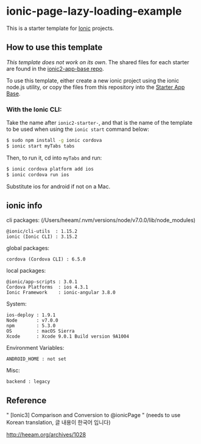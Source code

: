 # ionic-page-lazy-loading-example

This is a starter template for [Ionic](http://ionicframework.com/docs/) projects.

## How to use this template

*This template does not work on its own*. The shared files for each starter are found in the [ionic2-app-base repo](https://github.com/ionic-team/ionic2-app-base).

To use this template, either create a new ionic project using the ionic node.js utility, or copy the files from this repository into the [Starter App Base](https://github.com/ionic-team/ionic2-app-base).

### With the Ionic CLI:

Take the name after `ionic2-starter-`, and that is the name of the template to be used when using the `ionic start` command below:

```bash
$ sudo npm install -g ionic cordova
$ ionic start myTabs tabs
```

Then, to run it, cd into `myTabs` and run:

```bash
$ ionic cordova platform add ios
$ ionic cordova run ios
```

Substitute ios for android if not on a Mac.

## ionic info

cli packages: (/Users/heeam/.nvm/versions/node/v7.0.0/lib/node_modules)

    @ionic/cli-utils  : 1.15.2
    ionic (Ionic CLI) : 3.15.2

global packages:

    cordova (Cordova CLI) : 6.5.0 

local packages:

    @ionic/app-scripts : 3.0.1
    Cordova Platforms  : ios 4.3.1
    Ionic Framework    : ionic-angular 3.8.0

System:

    ios-deploy : 1.9.1 
    Node       : v7.0.0
    npm        : 5.3.0 
    OS         : macOS Sierra
    Xcode      : Xcode 9.0.1 Build version 9A1004 

Environment Variables:

    ANDROID_HOME : not set

Misc:

    backend : legacy

## Reference

" [Ionic3] Comparison and Conversion to @ionicPage " (needs to use Korean translation, 글 내용이 한국어 입니다)

http://heeam.org/archives/1028
